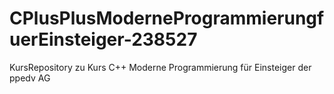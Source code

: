 # CPlusPlusModerneProgrammierungfuerEinsteiger-238527
KursRepository zu Kurs C++ Moderne Programmierung für Einsteiger der ppedv AG
